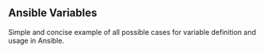 ## Ansible Variables

Simple and concise example of all possible cases for variable definition and usage in Ansible.
